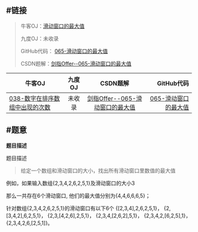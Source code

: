 #链接
-------

>牛客OJ：[滑动窗口的最大值](http://www.nowcoder.com/practice/1624bc35a45c42c0bc17d17fa0cba788?tpId=13&tqId=11217&rp=4)
>
>九度OJ：未收录
>
>GitHub代码： [065-滑动窗口的最大值](https://github.com/gatieme/CodingInterviews/tree/master/038-数字在排序数组中出现的次数)
>
>CSDN题解：[剑指Offer--065-滑动窗口的最大值](http://blog.csdn.net/gatieme/article/details/51330871)


| 牛客OJ | 九度OJ | CSDN题解 | GitHub代码 |
| ------- |:-------:|:-------:| -------:|
|[038-数字在排序数组中出现的次数](http://www.nowcoder.com/practice/1624bc35a45c42c0bc17d17fa0cba788?tpId=13&tqId=11217&rp=4) | 未收录 |  [剑指Offer--065-滑动窗口的最大值](https://github.com/gatieme/CodingInterviews/tree/master/038-数字在排序数组中出现的次数) | [065-滑动窗口的最大值](https://github.com/gatieme/CodingInterviews/tree/master/038-数字在排序数组中出现的次数) |


#题意
-------

**题目描述**

题目描述

>给定一个数组和滑动窗口的大小，找出所有滑动窗口里数值的最大值


例如，如果输入数组{2,3,4,2,6,2,5,1}及滑动窗口的大小3

那么一共存在6个滑动窗口, 他们的最大值分别为{4,4,6,6,6,5}； 

针对数组{2,3,4,2,6,2,5,1}的滑动窗口有以下6个
{[2,3,4],2,6,2,5,1}，
{2,[3,4,2],6,2,5,1}，
{2,3,[4,2,6],2,5,1}，
{2,3,4,[2,6,2],5,1}，
{2,3,4,2,[6,2,5],1}，
{2,3,4,2,6,[2,5,1]}。